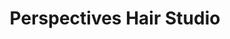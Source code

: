 ---
title: "Perspectives Hair Studio"
url: /richland/perspectives-hair-studio/
shop: hairdresser
---